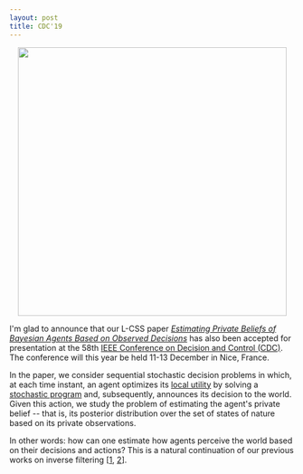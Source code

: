 ```yaml
---
layout: post
title: CDC'19 
---
```

<p align="center">
    <img width="475" src="http://ieeecss.org/sites/ieeecss/files/styles/crop_cc_imgcrop_2x1/public/2019-03/cdc2019-slider_1280x530.png">
</p>

I'm glad to announce that our L-CSS paper [*Estimating Private Beliefs of Bayesian Agents
Based on Observed Decisions*](https://ieeexplore.ieee.org/document/8693524) has also been
accepted for presentation at the 58th [IEEE Conference on Decision and
Control (CDC)](https://cdc2019.ieeecss.org/). The conference will this year be held 11-13
December in Nice, France.

In the paper, we consider sequential stochastic decision problems in which, at each time
instant, an agent optimizes its [local utility](https://en.wikipedia.org/wiki/Utility) by
solving a [stochastic program](https://en.wikipedia.org/wiki/Stochastic_programming) and,
subsequently, announces its decision to the world. Given this action, we study the problem
of estimating the agent's private belief -- that is, its posterior distribution over the
set of states of nature based on its private observations.

In other words: how can one estimate how agents perceive the world based on
their decisions and actions? This is a natural continuation of our previous works on
inverse filtering
[[1](http://papers.nips.cc/paper/7008-inverse-filtering-for-hidden-markov-models),
[2](https://ieeexplore.ieee.org/document/8619013)]. 

